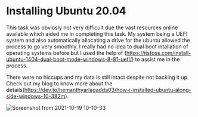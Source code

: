 # Installing Ubuntu 20.04 

This task was obviosly not very difficult due the vast resources online available which aided me in completing this task. 
My system being a UEFI system and also automatically allocating a drive for the ubuntu allowed the process to go very smoothly.
I really had no idea to dual boot intallation of operating systems before but I used the help of (https://itsfoss.com/install-ubuntu-1404-dual-boot-mode-windows-8-81-uefi/)
to assist me in the process.

There were no hiccups and my data is still intact despite not backing it up.
Check out my blog to know more about the details(https://dev.to/hemanthyarlagadda03/how-i-installed-ubuntu-along-side-windows-10-382m).

![Screenshot from 2021-10-19 10-10-33](https://user-images.githubusercontent.com/92240733/137848089-99c9ba5d-8c4f-4fa9-8208-2ce30c0e2c58.png)
